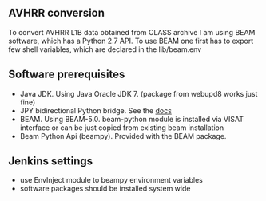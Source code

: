 AVHRR conversion
----------------

To convert AVHRR L1B data obtained from CLASS archive I am using BEAM software, which has a Python 2.7 API.
To use BEAM one first has to export few shell variables, which are declared in the lib/beam.env

Software prerequisites
----------------------

 * Java JDK. Using Java Oracle JDK 7. (package from webupd8 works just fine)
 * JPY bidirectional Python bridge. See the [docs](http://jpy.readthedocs.org/en/latest/install.html)
 * BEAM. Using BEAM-5.0. beam-python module is installed via VISAT interface or can be just copied from existing beam installation
 * Beam Python Api (beampy). Provided with the BEAM package.

Jenkins settings
----------------
 * use EnvInject module to beampy environment variables
 * software packages should be installed system wide
